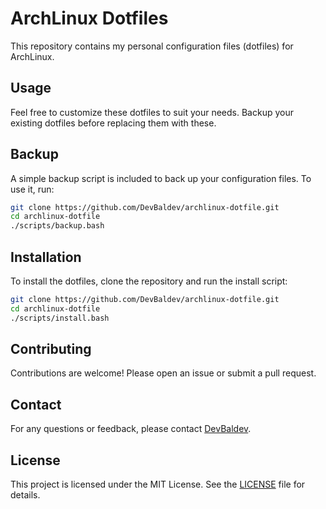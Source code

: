 # ArchLinux Dotfiles

This repository contains my personal configuration files (dotfiles) for ArchLinux.

## Usage

Feel free to customize these dotfiles to suit your needs. Backup your existing dotfiles before replacing them with these.

## Backup

A simple backup script is included to back up your configuration files. To use it, run:

```sh
git clone https://github.com/DevBaldev/archlinux-dotfile.git
cd archlinux-dotfile
./scripts/backup.bash
```

## Installation

To install the dotfiles, clone the repository and run the install script:

```sh
git clone https://github.com/DevBaldev/archlinux-dotfile.git
cd archlinux-dotfile
./scripts/install.bash
```

## Contributing

Contributions are welcome! Please open an issue or submit a pull request.

## Contact

For any questions or feedback, please contact [DevBaldev](https://github.com/DevBaldev).

## License

This project is licensed under the MIT License. See the [LICENSE](LICENSE) file for details.
